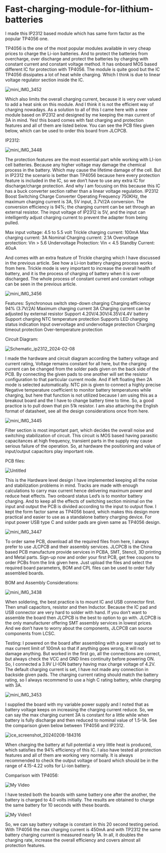 # Fast-charging-module-for-lithium-batteries
I made this IP2312 based module which has same form factor as the popular TP4056 one.

TP4056 is the one of the most popular modules available in very cheap prices to charge the Li-ion batteries. And to protect the batteries from overcharge, over discharge and protect the batteries by charging with constant current and constant voltage method. It has onboard MOS based different IC for protection with TP4056. The module is quite good but the IC TP4056 dissipates a lot of heat while charging. Which I think is due to linear voltage regulator section inside the IC.

![mini_IMG_3452](https://github.com/halfstudents/Fast-charging-module-for-lithium-batteries/assets/86649536/f39ee41e-58a6-4a0c-9b2a-902051b12cf7)

Which also limits the overall charging current, because it is very over valued to add a heat sink on this module. And I think it is not the efficient way of charging nowadays. As a solution to all of this I came here with a new module based on IP2312 and designed by me keeping the max current of 3A in mind. Yes! this board comes with fast charging and protection features and all of them are listed below. You can see the PCB files given below, which can be used to order this board from JLCPCB.

IP2312:

![mini_IMG_3448](https://github.com/halfstudents/Fast-charging-module-for-lithium-batteries/assets/86649536/d707cb51-c8da-4cc8-af07-90584100d69e)

The protection features are the most essential part while working with LI-ion cell batteries. Because any higher voltage may damage the chemical process in the battery. Which may cause the lifetime damage of the cell. But in IP2312 the scenario is better than TP4056 because here every protection feature is included in the IC, so we don’t have to use any extra IC for discharge/charge protection. And why I am focusing on this because this IC has a buck converter section rather than a linear voltage regulation. IP2312 Boost Switching Charge Converter Operating Frequency 750KHz, the maximum charging current is 3A, 5V input, 3.7V/2A conversion. The conversion efficiency is 94%; the charging current can be set through an external resistor. The input voltage of IP2312 is 5V, and the input can intelligently adjust charging current to prevent the adapter from being pulled.

Max input voltage: 4.5 to 5.5 volt
Trickle charging current: 100mA
Max charging current: 3A
Nominal Charging current: 2.1A
Overvoltage protection: Vin > 5.6
Undervoltage Protection: Vin < 4.5
Standby Current: 40uA

And comes with an extra feature of Trickle charging which I have discussed in the previous article. See how a Li-ion battery charging process works from here. Trickle mode is very important to increase the overall health of battery, and it is the process of charging of battery when it is over discharged. The whole process of constant current and constant voltage can be seen in the previous article.

![mini_IMG_3456](https://github.com/halfstudents/Fast-charging-module-for-lithium-batteries/assets/86649536/fe3eaf51-bf16-48f9-b2da-e6696893b09f)

Features:
Synchronous switch step-down charging
Charging efficiency 94% (3.7V/2A)
Maximum charging current 3A
Charging current can be adjusted by external resistor
Support 4.20V/4.30V/4.35V/4.4V battery
Support charging NTC temperature protection
Supports LED charging status indication
Input overvoltage and undervoltage protection
Charging timeout protection
Over-temperature protection

Circuit Diagram:

![Schematic_ip2312_2024-02-08](https://github.com/halfstudents/Fast-charging-module-for-lithium-batteries/assets/86649536/b649fb5f-5487-48f5-b0df-fb567e217e46)

I made the hardware and circuit diagram according the battery voltage and current rating, Voltage remains constant for all here, but the charging current can be changed from the solder pads given on the back side of the PCB. By connecting the given pads to one another will set the resistor configuration to that particular current mode. And if left floating then 2A mode is selected automatically. NTC pin is given to connect a highly precise Negative temperature coefficient to monitor battery temperatures while charging, but here that function is not utilized because I am using this as a breakout board and the I have to change battery time to time. So, a good practice is to pull down that pin 51k resistor. I am also attaching the English format of datasheet, see all the design considerations once from here.

![mini_IMG_3445](https://github.com/halfstudents/Fast-charging-module-for-lithium-batteries/assets/86649536/3e7b46cd-2fdd-42c8-b23e-274aa98bf40c)

Filter section is most important part, which decides the overall noise and switching stabilization of circuit. This circuit is MOS based having parasitic capacitances at high frequency, transient parts in the supply may cause serious failure of the operation. So, at hardware the positioning and value of input/output capacitors play important role.

PCB files:

![Untitled](https://github.com/halfstudents/Fast-charging-module-for-lithium-batteries/assets/86649536/342cde0e-ba34-440e-9db6-8ec49cb6ef2d)

This is the Hardware level design I have implemented keeping all the noise and stabilization problems in mind. Tracks are made with enough calculations to carry max current hence delivering maximum power and reduce heat effects. Two onboard status Led’s is to monitor battery charging. And to keep all the effects of switching section minimal on the input and output the PCB is divided according to the input to output flow. I kept the form factor same as TP4056 board, which makes this design more practical and easier to use as a standalone battery charging device. For input power USB type C and solder pads are given same as TP4056 design.

![mini_IMG_3447](https://github.com/halfstudents/Fast-charging-module-for-lithium-batteries/assets/86649536/842b9050-4c0a-400a-8476-f11541855587)

To order same PCB, download all the required files from here, I always prefer to use JLCPCB and their assembly services. JLCPCB is the China based PCB manufacture provide services in PCBA, SMT, Stencil, 3D printing and Metal parts. Sign-up now and order your first PCB, get free coupons to order PCBs from the link given here. Just upload the files and select the required board parameters, BOM and CPL files can be used to order fully assembled boards.

BOM and Assembly Considerations:

![mini_IMG_3438](https://github.com/halfstudents/Fast-charging-module-for-lithium-batteries/assets/86649536/29635a62-1c13-4614-baac-482e1e6b1b7e)

When soldering, the best practice is to mount IC and USB connector first. Then small capacitors, resistor and then Inductor. Because the IC pad and USB connector are very hard to solder with hand. If you don’t want to assemble the board then JLCPCB is the best to option to go with. JLCPCB is the only manufacturer offering SMT assembly services in lowest prices. And we don’t have to worry about the components, JLCPCB can source components from LCSC.

Testing:
I powered on the board after assembling with a power supply set to max current limit of 100mA so that if anything goes wrong, it will not damage anything. But worked in the first go, all the connections are correct, but always check the VCC and GND lines continuity before powering ON. So, I connected a 3.9V LI-ION battery having max charge voltage of 4.2V. The default charging current is set, I have not made any connection in backside given pads. The charging current rating should match the battery rating, so I always recommend to use a high C rating battery, while charging with 3A.

![mini_IMG_3453](https://github.com/halfstudents/Fast-charging-module-for-lithium-batteries/assets/86649536/b430986b-16be-4ced-998c-53119d891b49)

I supplied the board with my variable power supply and I noted that as battery voltage keeps on increasing the charging current reduce. So, we can say the max charging current 3A is constant for a little while when battery is fully discharge and then reduced to nominal value of 1.5-1A. See the comparison given below between TP4056 and IP2312.

![ice_screenshot_20240208-184316](https://github.com/halfstudents/Fast-charging-module-for-lithium-batteries/assets/86649536/9123eec3-2782-454a-814e-56543e3ceacb)

When charging the battery at full potential a very little heat is produced, which satisfies the 94% efficiency of this IC. I also have tested all protection features and all of them are working very normally. It is always recommended to check the output voltage of board which should be in the range of 4.15-4.22 volts for Li-ion battery.

Comparison with TP4056:

![My Video](https://github.com/halfstudents/Fast-charging-module-for-lithium-batteries/assets/86649536/d234939a-4248-4fa5-8e7d-f82a40ec8f88)

I have tested both the boards with same battery one after the another, the battery is charged to 4.0 volts initially. The results are obtained to charge the same battery for 10 seconds with these boards. 

![My Video1](https://github.com/halfstudents/Fast-charging-module-for-lithium-batteries/assets/86649536/a57a8d38-d859-43d6-b75e-bd98ba8097d9)

So, we can say battery voltage is constant in this 20 second testing period. With TP4056 the max charging current is 450mA and with TP2312 the same battery charging current is measured nearly 1A. In all, it doubles the charging rate, increase the overall efficiency and covers almost all protection features.
